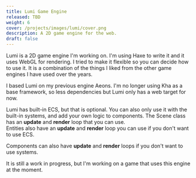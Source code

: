 ```yaml
---
title: Lumi Game Engine
released: TBD
weight: 6
cover: /projects/images/lumi/cover.png
description: A 2D game engine for the web.
draft: false
---
```


Lumi is a 2D game engine I'm working on. I'm using Haxe to write it and it uses WebGL for rendering. I tried to make it flexible so you can decide how to use it. It is a combination of the things I liked from the other game engines I have used over the years.

I based Lumi on my previous engine Aeons. I'm no longer using Kha as a base framework, so less dependencies but Lumi only has a web target for now.

Lumi has built-in ECS, but that is optional. You can also only use it with the built-in systems, and add your own logic to components. The Scene class has an **update** and **render** loop that you can use.  
Entities also have an **update** and **render** loop you can use if you don't want to use ECS.  

Components can also have **update** and **render** loops if you don't want to use systems.  

It is still a work in progress, but I'm working on a game that uses this engine at the moment.